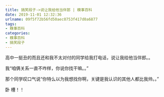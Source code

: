 ```yaml
---
title: 搞笑段子->说让我给他当伴郎 | 糗事百科
date: 2019-11-01 12:32:36
urlname: 09f5f72b56fd50aec0753f417d0a6877
tags: 
- 糗事百科
categories:
- 糗事百科
- 搞笑段子
---
```

高中一挺丑的而且还和我不太对付的同学给我打电话，说让我给他当伴郎。。

我“咱俩关系一直不咋样，你说你找干嘛。。”

那个同学叹口气说“你特么以为我想找你啊，关键是我认识的其他人都比我帅。。”

卧 槽！！


